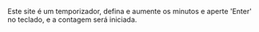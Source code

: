 Este site é um temporizador, defina e aumente os minutos e aperte 'Enter' no teclado, e a contagem será iniciada.
